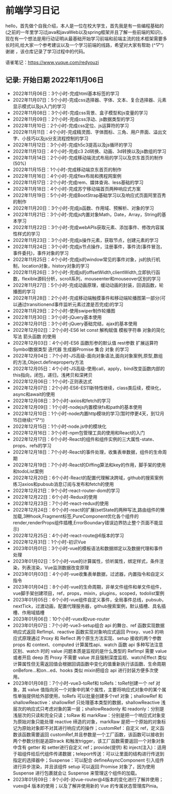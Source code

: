 # 前端学习日记

hello，首先做个自我介绍，本人是一位在校大学生，首先我是有一些编程基础的(之前的一年里学习过java和javaWeb以及spring框架并且了解一些前端的知识)，现在有一个想法是用行动证明从最基础开始学习前端和前端主流的技术框架需要多长时间,给大家一个参考建议以及一个学习前端的线路，希望对大家有帮助 (*^▽^*)谢谢 ，该仓库记录了学习过程中的代码。


语雀笔记：https://www.yuque.com/redyouzi
## 记录: 开始日期 2022年11月06日

- 2022年11月06日：3个小时-完成html基本标签的学习
- 2022年11月07日：5个小时-完成css选择器、字体、文本、复合选择器、元素显示模式以及js入门的学习
- 2022年11月08日：3个小时-完成css背景、盒子模型和js变量的学习
- 2022年11月09日：2个小时-完成css浮动、js数据类型的学习
- 2022年11月10日：2个小时-完成css定位、js运算符的学习
- 2022年11月11日：4个小时-完成精灵图、字体图标、三角、用户界面、溢出文字、小技巧以及js分支流程控制的学习
- 2022年11月12日：3个小时-完成h5c3提高以及js循环的学习
- 2022年11月13日：4个小时-完成c3 2d转换、动画、3d转换以及js数组的学习
- 2022年11月14日：2个小时-完成移动端流式布局的学习以及京东首页的制作(50%)
- 2022年11月15日：1个小时-完成移动端京东首页的制作
- 2022年11月16日：4个小时-完成flex布局和携程网案例
- 2022年11月17日：2个小时-完成rem、媒体查询、less基础的学习
- 2022年11月18日：4个小时-完成苏宁移动端首页两种响应式方案
- 2022年11月19日：5个小时-完成BootStrap基础学习以及响应式页面阿里百秀的制作
- 2022年11月20日：3个小时-完成js函数、作用域、预解析、对象的学习
- 2022年11月21日：3个小时-完成js内置对象Math，Date，Array，String的基本学习
- 2022年11月22日：3个小时-完成webAPIs获取元素、添加事件、修改内容属性样式的学习
- 2022年11月23日：3个小时-完成js操作元素，获取节点，创建元素的学习
- 2022年11月24日：3个小时-完成js节点操作，注册事件，事件流(事件冒泡，事件委托)，事件对象的学习
- 2022年11月25日：4个小时-完成js的window常见的事件对象，js的执行机制，location对象，history对象的学习
- 2022年11月26日：3个小时-完成js的offsetWidth,clientWidth,立即执行函数，flexible源码分析，scroll系列，mouseenter和mouseover区别的学习
- 2022年11月27日：5个小时-完成动画原理，缓动动画的封装，回调函数，轮播图的学习
- 2022年11月28日：2个小时-完成移动端触摸事件和移动端轮播图第一部分(可以通过transitionend事件监听元素过渡是否完成)的学习
- 2022年11月29日：2个小时-使用swiper制作轮播图
- 2022年11月30日：3个小时-jQuery基本使用
- 2022年12月01日：3个小时-jQuery基础完结，ajax的基本使用
- 2022年12月02日：2个小时-ES6 let const 解构赋值 模板字符串 对象的简化写法 箭头函数 的使用
- 2022年12月03日：4个小时-ES6 函数形参的默认值 rest参数 扩展运算符 Symbol数据类型 迭代器 生成器Promise 集合 对象 的学习
- 2022年12月04日：7个小时-JS高级-面向对象语法,面向对象案例,原型,数组的方法,Object.defineproperty方法
- 2022年12月05日：4个小时-JS高级-使用call，apply，bind改变函数内部的this指向，闭包，递归，浅拷贝和深拷贝
- 2022年12月06日：1个小时-正则表达式
- 2022年12月07日：2个小时-ES6-ES11新特性继续，class类后续，模块化，async和await的使用
- 2022年12月08日：3个小时-axios和fetch的学习
- 2022年12月09日：1个小时-nodejs内置模块fs和path的基本使用
- 2022年12月10日：1个小时-node内置http模块的学习(暂时停更4天，到12月15日继续(*^▽^*))
- 2022年12月15日：1个小时-node.js中的模块化
- 2022年12月16日：3个小时-npm包管理工具的使用和React的入门
- 2022年12月17日：6个小时-React的组件和组件实例的三大属性-state、props、refs的学习
- 2022年12月18日：7个小时-React的事件处理，收集表单数据，组件的生命周期
- 2022年12月19日：7个小时-React的Diffing算法和key的作用，脚手架的使用和todoList案例
- 2022年12月20日：6个小时-React的配置代理解决跨域，github的搜索案例练习axios和pubsub消息订阅与发布和fetch的使用
- 2022年12月21日：9个小时-react-router-dom的学习
- 2022年12月22日：6个小时-Redux的使用
- 2022年12月23日：7个小时-react-redux的使用
- 2022年12月24日：6个小时-react的扩展(setState的两种写法,路由组件的懒加载,3种hook,Fragment标签,PureComponent优化各个组件的render,renderProps组件插槽,ErrorBoundary错误边界防止整个页面不能显示)
- 2022年12月25日：4个小时-react-route@6版本的学习
- 2022年12月31日：1个小时-初识Vue
- 2023年01月01日：3个小时-vue的模板语法和数据绑定以及数据代理和事件处理
- 2023年01月02日：5个小时-vue的计算属性，侦听属性，绑定样式，条件渲染，列表渲染，Vue监测数据改变原理
- 2023年01月03日：4个小时-vue收集表单数据，过滤器，内置指令和自定义指令
- 2023年01月04日：8个小时-vue的生命周期，非单文件组件和单文件组件，vue脚手架创建项目，ref，props，mixin，plugins，scoped，todolist案例
- 2023年01月05日：6个小时-vue组件自定义事件，全局事件总线，pubsub，nextTick，过渡动画，配置代理服务器，github搜索案例，默认插槽、具名插槽、作用域插槽
- 2023年01月06日：10个小时-vuex和vue-router
- 2023年01月07日：7个小时-vue3-setup组合 api 的舞台、ref 函数实现数据响应式返回 RefImpl、reactive 函数实现对象响应式返回 Proxy、vue3 的响应式原理通过 Proxy 和 Reflect 两个原生方法实现、setup 接收的两个参数 props 和 context、computed 计算属性api、watch 函数 api 多种写法注意区别、watch 时的 value 问题本质是监视的是什么类型的 RefImpl 需要 value 或者开启 deep 而 Proxy 不需要 value 并且强制深度监视、watchEffect 类似计算属性但无需返回值会根据回调函数中变化的值重新执行该函数、生命周期 onBefore...和on...ed、hooks 类似 mixin把组合 api 进行封装方便多次使用。
- 2023年01月08日：7个小时-vue3-toRef和 toRefs：toRef创建一个 ref 对象，其 value 值指向另一个对象中的某个属性，主要将响应式对象中的某个属性单独提供给外部使用，toRefs 可以批量创建多个ref 对象；shallowRef 和 shallowReactive：shallowRef 只处理基本类型的数据，shallowReactive 浅层次的响应式只考虑对象的第一层；shallowReadonly 和 readonly：分别是浅层次的只读和完全只读；toRaw 和 markRaw：分别是把一个响应式对象变为原始对象只能处理 reactive 缔造的对象，markRaw 是把一个原始的对象标记为原始对象即不对其进行响应式的操作；customRef：自定义 ref，定义函数该函数需要返回 customRef,并且参数是一个工厂函数，该函数可以接收到两个参数分别是追踪track 和触发trigger，该工厂函数需要返回一个对象对象中含有 getter 和 setter进行自定义 ref；provide(提供) 和 inject(注入)：适用于祖组件给后代组件传递数据；teleport传送：可以让里面的结构进行传送到指定的选择器中；Suspense：可以配合 defineAsyncComponent 引入组件进行异步渲染，并且该组件 setup 可以返回 Promise 对象了，因为使用 Suspense 进行包裹就会让 Suspense 来管理这个组件的加载。
- 2023年01月09日：8个小时-对vue-router@4版本的变化进行了解并使用；vuex@4 版本的使用；以及了解并使用新的 Vue 的专属状态管理库Pinia。